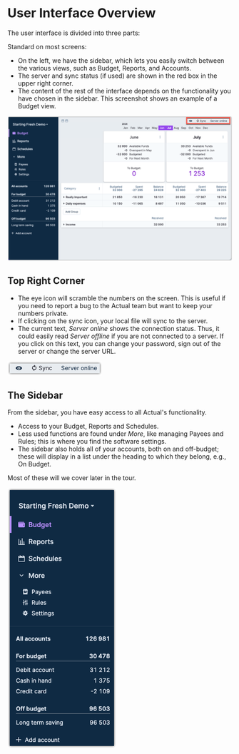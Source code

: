 # User Interface Overview

The user interface is divided into three parts:

Standard on most screens:

* On the left, we have the sidebar, which lets you easily switch between the various views, such as Budget, Reports, and Accounts.
* The server and sync status (if used) are shown in the red box in the upper right corner.
* The content of the rest of the interface depends on the functionality you have chosen in the sidebar. This screenshot shows an example of a Budget view.

![](/static/img/a-tour-of-actual/tour-overview-of-user-interface.png)

## Top Right Corner

* The eye icon will scramble the numbers on the screen. This is useful if you need to report a bug to the Actual team but want to keep your numbers private.
* If clicking on the sync icon, your local file will sync to the server.
* The current text, _Server online_ shows the connection status. Thus, it could easily read _Server offline_ if you are not connected to a server. If you click on this text, you can change your password, sign out of the server or change the server URL.

![](/static/img/a-tour-of-actual/tour-overview-top-right.png)

## The Sidebar


From the sidebar, you have easy access to all Actual's functionality.

* Access to your Budget, Reports and Schedules.
* Less used functions are found under _More_, like managing Payees and Rules; this is where you find the software settings.
* The sidebar also holds all of your accounts, both on and off-budget; these will display in a list under the heading to which they belong, e.g., On Budget.

Most of these will we cover later in the tour.

![](/static/img/a-tour-of-actual/tour-overview-sidebar.png)
